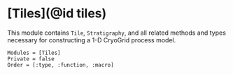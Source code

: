 # [Tiles](@id tiles)

This module contains `Tile`, `Stratigraphy`, and all related methods and types necessary for constructing a 1-D CryoGrid process model.

```@autodocs
Modules = [Tiles]
Private = false
Order = [:type, :function, :macro]
```
